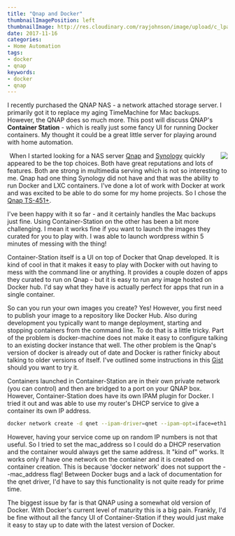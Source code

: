 ```yaml
---
title: "Qnap and Docker"
thumbnailImagePosition: left
thumbnailImage: http://res.cloudinary.com/rayjohnson/image/upload/c_lpad,h_140,w_140/v1510865153/Container_Station_zzxshi.png
date: 2017-11-16
categories:
- Home Automation
tags:
- docker
- qnap
keywords:
- docker
- qnap
---
```


I recently purchased the QNAP NAS - a network attached storage server.  I primarily 
got it to replace my aging TimeMachine for Mac backups.  However, the QNAP does so
much more.  This post will discuss QNAP's **Container Station** - which is really
just some fancy UI for running Docker containers.  My thought it could be a great
little server for playing around with home automation.

<!--more-->

<a href="https://www.amazon.com/QNAP-TS-451-Personal-Quad-Core-Transcoding/dp/B015VNLGF8/ref=as_li_ss_il?s=electronics&ie=UTF8&qid=1510862004&sr=1-1&keywords=TS-451+&dpID=517Pk6Vj7ZL&preST=_SX300_QL70_&dpSrc=srch&linkCode=li2&tag=rayjohnson-20&linkId=f663b3466eac31bef2de9e0f69f5b6db" target="_blank"><img style="float: right;" border="0" src="//ws-na.amazon-adsystem.com/widgets/q?_encoding=UTF8&ASIN=B015VNLGF8&Format=_SL160_&ID=AsinImage&MarketPlace=US&ServiceVersion=20070822&WS=1&tag=rayjohnson-20" ></a><img src="https://ir-na.amazon-adsystem.com/e/ir?t=rayjohnson-20&l=li2&o=1&a=B015VNLGF8" width="1" height="1" border="0" alt="" style="border:none !important; margin:0px !important;" />
When I started looking for a NAS server [Qnap](https://www.qnap.com/en-us/) and 
[Synology](https://www.synology.com/en-us) quickly appeared to be the top choices.
Both have great reputations and lots of features.  Both are strong in multimedia
serving which is not so interesting to me.  Qnap had one thing Synology 
did not have and that was the ability to run Docker and LXC containers.  I've done a lot of 
work with Docker at work and was excited to be able to do some for my home projects.
So I chose the [Qnap TS-451+](http://amzn.to/2yOGuN4).

I've been happy with it so far - and it certainly handles the Mac backups just fine.
Using Container-Station on the other has been a bit more challenging.  I mean it works
fine if you want to launch the images they curated for you to play with.  I was able
to launch wordpress within 5 minutes of messing with the thing!

Container-Station itself is a UI on top of Docker that Qnap developed.  It is kind of
cool in that it makes it easy to play with Docker with out having to mess with the
command line or anything.  It provides a couple dozen of apps they curated to run on
Qnap - but it is easy to run any image hosted on Docker hub.  I'd say what they have
is actually perfect for apps that run in a single container.

So can you run your own images you create?  Yes!  However, you first need to publish
your image to a repository like Docker Hub.  Also during development you typically want 
to mange deployment, starting and stopping containers from the command line.  To do that 
is a little tricky.  Part of the problem is docker-machine does not make it easy
to configure talking to an existing docker instance that well.  The other problem is
the Qnap's version of docker is already out of date and Docker is rather finicky about talking to older versions of itself.  I've outlined some instructions in this [Gist](https://gist.github.com/rayjohnson/fe92c9377e35b95bbfb2a3bbc535d64b) should you want to try it.

Containers launched in Container-Station are in their own private network (you can control)
and then are bridged to a port on your QNAP box.  However, Container-Station does have its
own IPAM plugin for Docker.  I tried it out and was able to use my router's DHCP service
to give a container its own IP address.
```bash
docker network create -d qnet --ipam-driver=qnet --ipam-opt=iface=eth1 qnet-dhcp-eth1
```

However, having your service come up on random IP numbers is not that useful.  So I tried
to set the mac_address so I could do a DHCP reservation and the container would always get the
same address.  It "kind of" works.  It works only if have one network on the container and
it is created on container creation.  This is because 'docker network' does not support
the --mac_address flag!  Between Docker bugs and a lack of documentation for the qnet
driver, I'd have to say this functionality is not quite ready for prime time.

The biggest issue by far is that QNAP using a somewhat old version of Docker.  With
Docker's current level of maturity this is a big pain. Frankly, I'd be fine without
all the fancy UI of Container-Station if they would just make it easy to stay up to
date with the latest version of Docker.

